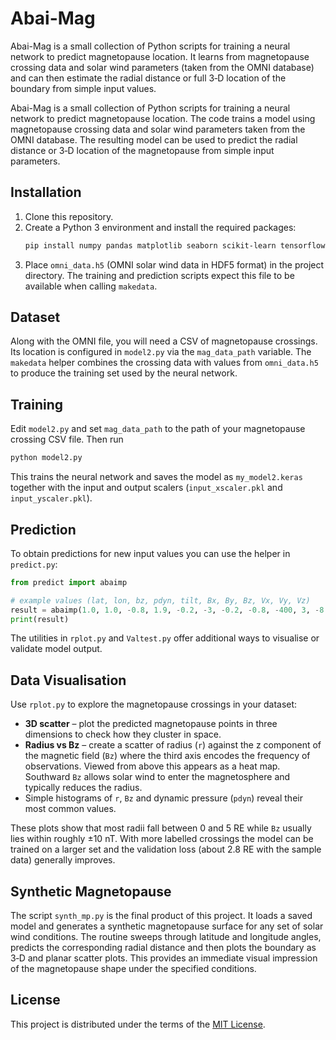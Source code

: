 # Abai-Mag


Abai-Mag is a small collection of Python scripts for training a neural network to
predict magnetopause location. It learns from magnetopause crossing data and
solar wind parameters (taken from the OMNI database) and can then estimate the
radial distance or full 3‑D location of the boundary from simple input values.

Abai-Mag is a small collection of Python scripts for training a neural network to predict magnetopause location. The code trains a model using magnetopause crossing data and solar wind parameters taken from the OMNI database. The resulting model can be used to predict the radial distance or 3‑D location of the magnetopause from simple input parameters.


## Installation

1. Clone this repository.
2. Create a Python 3 environment and install the required packages:
   ```bash
   pip install numpy pandas matplotlib seaborn scikit-learn tensorflow joblib
   ```
3. Place `omni_data.h5` (OMNI solar wind data in HDF5 format) in the project directory. The training and prediction scripts expect this file to be available when calling `makedata`.

## Dataset

Along with the OMNI file, you will need a CSV of magnetopause crossings. Its
location is configured in `model2.py` via the `mag_data_path` variable. The
`makedata` helper combines the crossing data with values from `omni_data.h5` to
produce the training set used by the neural network.


## Training

Edit `model2.py` and set `mag_data_path` to the path of your magnetopause crossing CSV file. Then run

```bash
python model2.py
```

This trains the neural network and saves the model as `my_model2.keras` together with the input and output scalers (`input_xscaler.pkl` and `input_yscaler.pkl`).

## Prediction

To obtain predictions for new input values you can use the helper in `predict.py`:

```python
from predict import abaimp

# example values (lat, lon, bz, pdyn, tilt, Bx, By, Bz, Vx, Vy, Vz)
result = abaimp(1.0, 1.0, -0.8, 1.9, -0.2, -3, -0.2, -0.8, -400, 3, -8.5)
print(result)
```

The utilities in `rplot.py` and `Valtest.py` offer additional ways to visualise or validate model output.


## Data Visualisation

Use `rplot.py` to explore the magnetopause crossings in your dataset:

* **3D scatter** &ndash; plot the predicted magnetopause points in three dimensions to check how they cluster in space.
* **Radius vs Bz** &ndash; create a scatter of radius (`r`) against the z component of the magnetic field (`Bz`) where the third axis encodes the frequency of observations. Viewed from above this appears as a heat map. Southward `Bz` allows solar wind to enter the magnetosphere and typically reduces the radius.
* Simple histograms of `r`, `Bz` and dynamic pressure (`pdyn`) reveal their most common values.

These plots show that most radii fall between 0&nbsp;and&nbsp;5&nbsp;RE while `Bz` usually lies within roughly ±10&nbsp;nT. With more labelled crossings the model can be trained on a larger set and the validation loss (about 2.8&nbsp;RE with the sample data) generally improves.

## Synthetic Magnetopause

The script `synth_mp.py` is the final product of this project. It loads a saved
model and generates a synthetic magnetopause surface for any set of solar wind
conditions. The routine sweeps through latitude and longitude angles, predicts
the corresponding radial distance and then plots the boundary as 3‑D and planar
scatter plots. This provides an immediate visual impression of the magnetopause
shape under the specified conditions.

## License

This project is distributed under the terms of the [MIT License](LICENSE).
